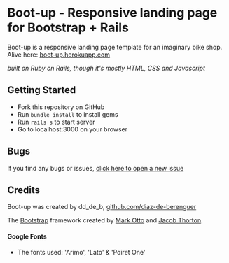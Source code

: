 # Boot-up - Responsive landing page for Bootstrap + Rails

Boot-up is a responsive landing page template for an imaginary bike shop.
Alive here: [boot-up.herokuapp.com](http://boot-up.herokuapp.com/ "Boot-up")

*built on Ruby on Rails, though it's mostly HTML, CSS and Javascript*

## Getting Started

* Fork this repository on GitHub
* Run `bundle install` to install gems
* Run `rails s` to start server
* Go to localhost:3000 on your browser

## Bugs

If you find any bugs or issues, [click here to open a new issue](https://github.com/diaz-de-berenguer/boot-up/issues)

## Credits

Boot-up was created by dd_de_b, [github.com/diaz-de-berenguer](https://github.com/diaz-de-berenguer)

The [Bootstrap](http://getbootstrap.com/) framework created by [Mark Otto](https://twitter.com/mdo) and [Jacob Thorton](https://twitter.com/fat).

#### Google Fonts

- The fonts used: 'Arimo', 'Lato' & 'Poiret One'
